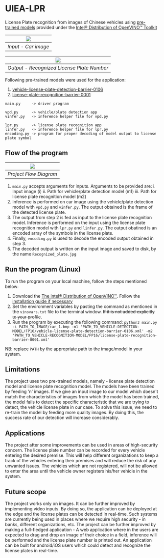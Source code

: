 # UIEA-LPR

License Plate recognition from images of Chinese vehicles using [pre-trained models](https://software.intel.com/en-us/openvino-toolkit/documentation/pretrained-models) provided under the [Intel® Distribution of OpenVINO™ Toolkit](https://software.intel.com/en-us/openvino-toolkit)  



![](https://github.com/ada-nai/UIEA-LPR/blob/master/car_1.bmp) | 
|:--:| 
|*Input - Car image*|

![](https://github.com/ada-nai/UIEA-LPR/blob/master/Recognized_plate.jpg) | 
|:--:| 
|*Output - Recognized License Plate Number*|



Following pre-trained models were used for the application:

  1) [vehicle-license-plate-detection-barrier-0106](https://docs.openvinotoolkit.org/2019_R1/_vehicle_license_plate_detection_barrier_0106_description_vehicle_license_plate_detection_barrier_0106.html)
  2) [license-plate-recognition-barrier-0001 ](https://docs.openvinotoolkit.org/2019_R1/_license_plate_recognition_barrier_0001_description_license_plate_recognition_barrier_0001.html)

```
main.py     -> driver program 
            
vpd.py      -> vehicle/plate detection app
vinfer.py   -> inference helper file for vpd.py
            
lpr.py      -> license plate recognition app
linfer.py   -> inference helper file for lpr.py
encoding.py -> program for proper decoding of model output to license plate symbol
```

## Flow of the program

![](https://github.com/ada-nai/UIEA-LPR/blob/master/images/Flowdiag/FlowDiagram.png) | 
|:--:| 
|*Project Flow Diagram*|


1. `main.py` accepts arguments for inputs. Arguments to be provided are:
  i. Input image (i)
  ii. Path for vehicle/plate detection model (m1)
  iii. Path for license plate recognition model (m2)
2. Inference is performed on car image using the vehicle/plate detection model with `vpd.py` and `vinfer.py`. The output obtained is the frame of the detected license plate.
3. The output from step 2 is fed as input to the license plate recognition model. Inference is performed on the input using the license plate recognition model with `lpr.py` and `linfer.py`. The output obatined is an encoded array of the symbols in the license plate.
4. Finally, `encoding.py` is used to decode the encoded output obtained in step 3. 
5. The decoded output is written on the input image and saved to disk, by the name `Recognized_plate.jpg`

## Run the program (Linux)
To run the program on your local machine, follow the steps mentioned below:
1. Download the [The Intel® Distribution of OpenVINO™](https://software.intel.com/en-us/openvino-toolkit/choose-download/free-download-linux). Follow the [installation guide if necessary](https://docs.openvinotoolkit.org/latest/_docs_install_guides_installing_openvino_linux.html)
2. Set the environment variables by pasting the command as mentioned in the `vinovars.txt` file to the terminal window. ~~If it is not added explicitly to your profile~~.
3. Run the program by executing the following command:
`python3 main.py -i PATH_TO_IMAGE/car_1.bmp -m1 'PATH_TO_VEHICLE-DETECTION-MODEL/FP16/vehicle-license-plate-detection-barrier-0106.xml' -m2 'PATH_TO_VEHICLE-RECOGNITION-MODEL/FP16/license-plate-recognition-barrier-0001.xml'`

NB: replace `PATH` by the appropriate path to the image/model in your system.


## Limitations
The project uses two pre-trained models, namely - license plate detection model and license plate recognition model. The models have been trained by feeding 'n' images. If we give an input image to our model which doesn't match the characteristics of images from which the model has been trained, the model fails to detect the specific characteristic that we are trying to detect, the vehicle license plate in our case. To solve this issue, we need to re-train the model by feeding more quality images. By doing this, the success rate of our detection will increase considerably.


## Applications
The project after some improvements can be used in areas of high-security concern. The license plate number can be recorded for every vehicle entering the desired premise. This will help different organizations to keep a track of the vehicles entering their premises and will reduce the risk of any unwanted issues. The vehicles which are not registered, will not be allowed to enter the area until the vehicle owner registers his/her vehicle in the system.


## Future scope
The project works only on images. It can be further improved by implementing video inputs. By doing so, the application can be deployed at the edge and the license plates can be detected in real-time. Such systems are currently being used in places where we require high security - in banks, different organizations, etc. The project can be further improved by making a full-fledged application - A web application where in the users are expected to drag and drop an image of their choice in a field, inference will be performed and the license plate number is printed out. An application can be built for android/iOS users which could detect and recognize the license plates in real-time.
